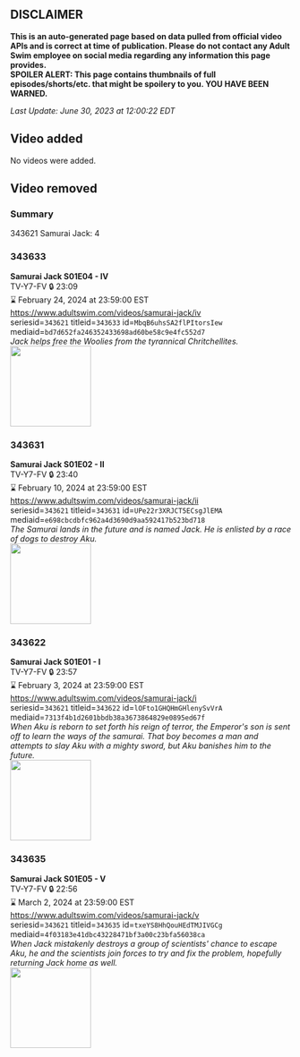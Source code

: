 ## DISCLAIMER
**This is an auto-generated page based on data pulled from official video APIs and is correct at time of publication. Please do not contact any Adult Swim employee on social media regarding any information this page provides.**  
**SPOILER ALERT: This page contains thumbnails of full episodes/shorts/etc. that might be spoilery to you. YOU HAVE BEEN WARNED.**  

_Last Update: June 30, 2023 at 12:00:22 EDT_
## Video added
No videos were added.  
## Video removed
### Summary
343621 Samurai Jack: 4  
### 343633
**Samurai Jack S01E04 - IV**  
TV-Y7-FV 🔒 23:09  
⌛ February 24, 2024 at 23:59:00 EST  
https://www.adultswim.com/videos/samurai-jack/iv  
seriesid=`343621` titleid=`343633` id=`MbqB6uhsSA2flPItorsIew` mediaid=`bd7d652fa246352433698ad60be58c9e4fc552d7`  
_Jack helps free the Woolies from the tyrannical Chritchellites._  
<a href="https://media.cdn.adultswim.com/uploads/20200406/thumbnails/2_20461329247-samjack_004.jpg"><img src="https://media.cdn.adultswim.com/uploads/20200406/thumbnails/2_20461329247-samjack_004.jpg" height="144px" /></a>
### 343631
**Samurai Jack S01E02 - II**  
TV-Y7-FV 🔒 23:40  
⌛ February 10, 2024 at 23:59:00 EST  
https://www.adultswim.com/videos/samurai-jack/ii  
seriesid=`343621` titleid=`343631` id=`UPe22r3XRJCT5ECsgJlEMA` mediaid=`e698cbcdbfc962a4d3690d9aa592417b523bd718`  
_The Samurai lands in the future and is named Jack. He is enlisted by a race of dogs to destroy Aku._  
<a href="https://media.cdn.adultswim.com/uploads/20200406/thumbnails/2_20461325197-samjack_002.jpg"><img src="https://media.cdn.adultswim.com/uploads/20200406/thumbnails/2_20461325197-samjack_002.jpg" height="144px" /></a>
### 343622
**Samurai Jack S01E01 - I**  
TV-Y7-FV 🔒 23:57  
⌛ February 3, 2024 at 23:59:00 EST  
https://www.adultswim.com/videos/samurai-jack/i  
seriesid=`343621` titleid=`343622` id=`lOFto1GHQHmGHlenySvVrA` mediaid=`7313f4b1d2601bbdb38a3673864829e0895ed67f`  
_When Aku is reborn to set forth his reign of terror, the Emperor's son is sent off to learn the ways of the samurai. That boy becomes a man and attempts to slay Aku with a mighty sword, but Aku banishes him to the future._  
<a href="https://media.cdn.adultswim.com/uploads/20200406/thumbnails/2_20461324524-samjack_001.jpg"><img src="https://media.cdn.adultswim.com/uploads/20200406/thumbnails/2_20461324524-samjack_001.jpg" height="144px" /></a>
### 343635
**Samurai Jack S01E05 - V**  
TV-Y7-FV 🔒 22:56  
⌛ March 2, 2024 at 23:59:00 EST  
https://www.adultswim.com/videos/samurai-jack/v  
seriesid=`343621` titleid=`343635` id=`txeYS8HhQouHEdTMJIVGCg` mediaid=`4f03183e41dbc43228471bf3a00c23bfa56038ca`  
_When Jack mistakenly destroys a group of scientists' chance to escape Aku, he and the scientists join forces to try and fix the problem, hopefully returning Jack home as well._  
<a href="https://media.cdn.adultswim.com/uploads/20200406/thumbnails/2_20461329507-samjack_005.jpg"><img src="https://media.cdn.adultswim.com/uploads/20200406/thumbnails/2_20461329507-samjack_005.jpg" height="144px" /></a>
